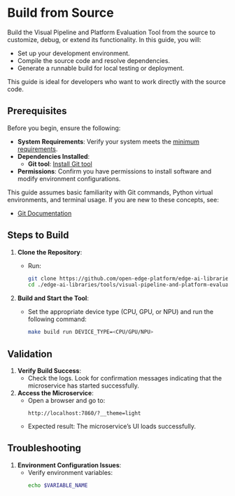 
# Build from Source

Build the Visual Pipeline and Platform Evaluation Tool from the source to customize, debug, or extend its functionality. In this guide, you will:
- Set up your development environment.
- Compile the source code and resolve dependencies.
- Generate a runnable build for local testing or deployment.

This guide is ideal for developers who want to work directly with the source code.

## Prerequisites

Before you begin, ensure the following:
- **System Requirements**: Verify your system meets the [minimum requirements](./system-requirements.md).
- **Dependencies Installed**:
    - **Git tool**: [Install Git tool](https://git-scm.com/book/en/v2/Getting-Started-Installing-Git)
- **Permissions**: Confirm you have permissions to install software and modify environment configurations.

This guide assumes basic familiarity with Git commands, Python virtual environments, and terminal usage. If you are new to these concepts, see:
- [Git Documentation](https://git-scm.com/doc)


## Steps to Build

1. **Clone the Repository**:
   - Run:
     ```bash
     git clone https://github.com/open-edge-platform/edge-ai-libraries.git
     cd ./edge-ai-libraries/tools/visual-pipeline-and-platform-evaluation-tool
     ```

2. **Build and Start the Tool**:
   - Set the appropriate device type (CPU, GPU, or NPU) and run the following command:
     ```bash
     make build run DEVICE_TYPE=<CPU/GPU/NPU>
     ```


## Validation

1. **Verify Build Success**:
   - Check the logs. Look for confirmation messages indicating that the microservice has started successfully.
2. **Access the Microservice**:
   - Open a browser and go to:
     ```
     http://localhost:7860/?__theme=light
     ```
   - Expected result: The microservice’s UI loads successfully.


## Troubleshooting

1. **Environment Configuration Issues**:
   - Verify environment variables:
     ```bash
     echo $VARIABLE_NAME
     ```
